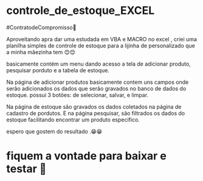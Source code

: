 # controle_de_estoque_EXCEL
 
#ContratodeCompromisso🎯



Aproveitando apra dar uma estudada em VBA e MACRO no excel , criei uma planilha simples de controle de estoque para a lijinha de personalizado que a minha mãezinha tem 😊😊



basicamente contém um menu dando acesso a tela de adicionar produto, pesquisar porduto e a tabela de estoque.

Na página de adicionar produtos basicamente contem uns campos onde serão adicionados os dados que serão gravados no banco de dados do estoque. possui 3 botões: de selecionar, salvar, e limpar.

Na página de estoque são gravados os dados coletados na página de cadastro de pordutos. E na página pesquisar, são filtrados os dados do estoque facilitando encontrar um produto especifico. 



espero que gostem do resultado .😁😁

<h1>fiquem a vontade para baixar e testar 🚀</h1>
